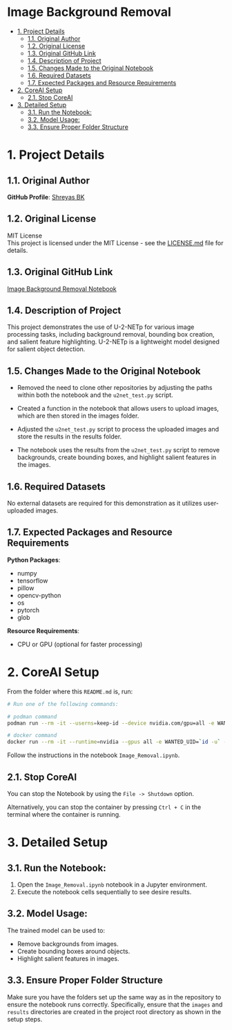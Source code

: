 <h1>Image Background Removal</h1>

- [1. Project Details](#1-project-details)
  - [1.1. Original Author](#11-original-author)
  - [1.2. Original License](#12-original-license)
  - [1.3. Original GitHub Link](#13-original-github-link)
  - [1.4. Description of Project](#14-description-of-project)
  - [1.5. Changes Made to the Original Notebook](#15-changes-made-to-the-original-notebook)
  - [1.6. Required Datasets](#16-required-datasets)
  - [1.7. Expected Packages and Resource Requirements](#17-expected-packages-and-resource-requirements)
- [2. CoreAI Setup](#2-coreai-setup)
  - [2.1. Stop CoreAI](#21-stop-coreai)
- [3. Detailed Setup](#3-detailed-setup)
  - [3.1. Run the Notebook:](#31-run-the-notebook)
  - [3.2. Model Usage:](#32-model-usage)
  - [3.3. Ensure Proper Folder Structure](#33-ensure-proper-folder-structure)


# 1. Project Details

## 1.1. Original Author

**GitHub Profile**: [Shreyas BK](https://github.com/shreyas-bk)

## 1.2. Original License

MIT License  
This project is licensed under the MIT License - see the [LICENSE.md](https://github.com/shreyas-bk/u2netdemo/blob/master/LICENSE) file for details.

## 1.3. Original GitHub Link

[Image Background Removal Notebook](https://github.com/shreyas-bk/u2netdemo/blob/master/DEMOS/U_2_Netp_Demonstration_Colab.ipynb)

## 1.4. Description of Project

This project demonstrates the use of U-2-NETp for various image processing tasks, including background removal, bounding box creation, and salient feature highlighting. U-2-NETp is a lightweight model designed for salient object detection.

## 1.5. Changes Made to the Original Notebook

- Removed the need to clone other repositories by adjusting the paths within both the notebook and the `u2net_test.py` script.

- Created a function in the notebook that allows users to upload images, which are then stored in the images folder.

- Adjusted the `u2net_test.py` script to process the uploaded images and store the results in the results folder.

- The notebook uses the results from the `u2net_test.py` script to remove backgrounds, create bounding boxes, and highlight salient features in the images.

## 1.6. Required Datasets

No external datasets are required for this demonstration as it utilizes user-uploaded images.

## 1.7. Expected Packages and Resource Requirements

**Python Packages**:
- numpy
- tensorflow
- pillow
- opencv-python
- os
- pytorch
- glob

**Resource Requirements**:
- CPU or GPU (optional for faster processing)

# 2. CoreAI Setup

From the folder where this `README.md` is, run:

```bash
# Run one of the following commands:

# podman command
podman run --rm -it --userns=keep-id --device nvidia.com/gpu=all -e WANTED_UID=`id -u` -e WANTED_GID=`id -g` -e CoreAI_VERBOSE="yes" -v `pwd`:/iti -p 8888:8888 --name CoreAI-ImageBackgroundRemoval docker.io/infotrend/coreai:latest  /run_jupyter.sh

# docker command
docker run --rm -it --runtime=nvidia --gpus all -e WANTED_UID=`id -u` -e WANTED_GID=`id -g` -e CoreAI_VERBOSE="yes" -v `pwd`:/iti -p 8888:8888 --name CoreAI-ImageBackgroundRemoval infotrend/coreai:latest  /run_jupyter.sh
```

Follow the instructions in the notebook `Image_Removal.ipynb`.

## 2.1. Stop CoreAI

You can stop the Notebook by using the `File -> Shutdown` option.

Alternatively, you can stop the container by pressing `Ctrl + C` in the terminal where the container is running.

# 3. Detailed Setup

## 3.1. Run the Notebook:

1. Open the `Image_Removal.ipynb` notebook in a Jupyter environment.
2. Execute the notebook cells sequentially to see desire results.


## 3.2. Model Usage:

The trained model can be used to:
- Remove backgrounds from images.
- Create bounding boxes around objects.
- Highlight salient features in images.

## 3.3. Ensure Proper Folder Structure

Make sure you have the folders set up the same way as in the repository to ensure the notebook runs correctly. Specifically, ensure that the `images` and `results` directories are created in the project root directory as shown in the setup steps.
